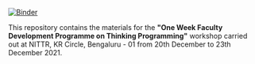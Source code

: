[![Binder](https://mybinder.org/badge_logo.svg)](https://mybinder.org/v2/gh/gowrishankarnath/DTE-Bengaluru/main/Day-1)  

This repository contains the materials for the **"One Week Faculty Development Programme on Thinking Programming"** workshop carried out at NITTR, KR Circle, Bengaluru - 01 from 20th December to 23th December 2021.


